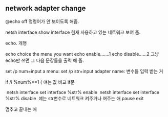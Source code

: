## network adapter change

@echo off
명령어가 안 보이도록 해줌.

netsh interface show interface
현재 사용하고 있는 네트워크 보여 줌.

echo.
개행

echo choice the menu you want
echo enable.......1
echo disable......2
그냥 echo만 쓰면 그 다음 문장들을 출력 해 줌.

set /p num=input a menu:
set /p str=input adapter name:
변수들 입력 받는 거

if /i %num%==1 (
얘는 값 비교 if문

​	netsh interface set interface %str% enable
​	netsh interface set interface %str% disable
​	얘는 str변수로 네트워크 켜주거나 꺼주는 애
pause
exit

멈추고 끝내는 애